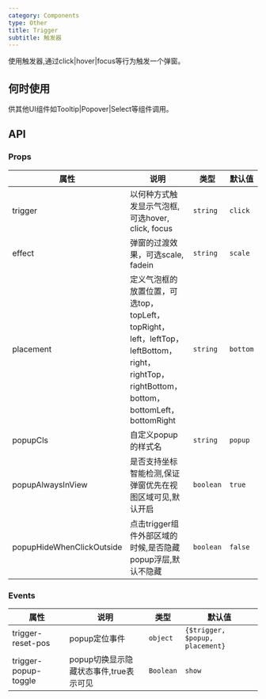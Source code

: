 ```yaml
---
category: Components
type: Other
title: Trigger
subtitle: 触发器
---
```


使用触发器,通过click|hover|focus等行为触发一个弹窗。

## 何时使用

供其他UI组件如Tooltip|Popover|Select等组件调用。

## API

### Props

属性 | 说明 | 类型 | 默认值
-----|-----|-----|------
trigger | 以何种方式触发显示气泡框,可选hover, click, focus | `string` | `click`
effect | 弹窗的过渡效果，可选scale, fadein | `string` | `scale`
placement | 定义气泡框的放置位置，可选top，topLeft，topRight，<br> left，leftTop，leftBottom，right，rightTop，rightBottom，<br>bottom，bottomLeft，bottomRight | `string` | `bottom`
popupCls | 自定义popup的样式名 | `string` | `popup`
popupAlwaysInView | 是否支持坐标智能检测,保证弹窗优先在视图区域可见,默认开启 | `boolean` | `true`
popupHideWhenClickOutside | 点击trigger组件外部区域的时候,是否隐藏popup浮层,默认不隐藏 | `boolean` | `false`

### Events

属性 | 说明 | 类型 | 默认值
-----|-----|-----|------
trigger-reset-pos | popup定位事件 | `object` | `{$trigger, $popup, placement}`
trigger-popup-toggle | popup切换显示隐藏状态事件,true表示可见 | `Boolean` | `show`

<style>
  .atui-trigger-cont {
    margin: 10px 0;
  }
</style>
